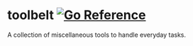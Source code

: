 # toolbelt [![Go Reference](https://pkg.go.dev/badge/github.com/toqueteos/toolbelt.svg)](https://pkg.go.dev/github.com/toqueteos/toolbelt)

A collection of miscellaneous tools to handle everyday tasks.
